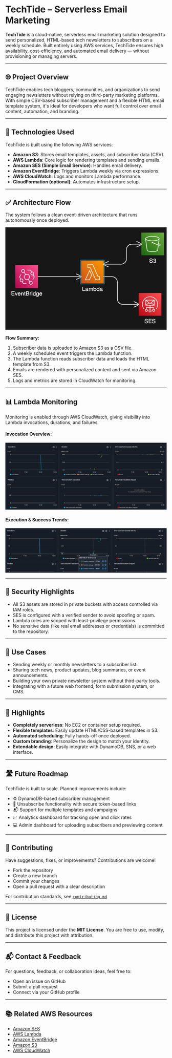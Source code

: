 # TechTide – Serverless Email Marketing

**TechTide** is a cloud-native, serverless email marketing solution designed to send personalized, HTML-based tech newsletters to subscribers on a weekly schedule. Built entirely using AWS services, TechTide ensures high availability, cost-efficiency, and automated email delivery — without provisioning or managing servers.

---

## 🌐 Project Overview

TechTide enables tech bloggers, communities, and organizations to send engaging newsletters without relying on third-party marketing platforms. With simple CSV-based subscriber management and a flexible HTML email template system, it's ideal for developers who want full control over email content, automation, and branding.

---

## 🔧 Technologies Used

TechTide is built using the following AWS services:

- **Amazon S3**: Stores email templates, assets, and subscriber data (CSV).
- **AWS Lambda**: Core logic for rendering templates and sending emails.
- **Amazon SES (Simple Email Service)**: Handles email delivery.
- **Amazon EventBridge**: Triggers Lambda weekly via cron expressions.
- **AWS CloudWatch**: Logs and monitors Lambda performance.
- **CloudFormation (optional)**: Automates infrastructure setup.

---

## ✅ Architecture Flow

The system follows a clean event-driven architecture that runs autonomously once deployed.

![TechTide Architecture](https://raw.githubusercontent.com/Atharavkag/Serverless-Email-Marketing/main/assets/flow.png)

**Flow Summary:**

1. Subscriber data is uploaded to Amazon S3 as a CSV file.
2. A weekly scheduled event triggers the Lambda function.
3. The Lambda function reads subscriber data and loads the HTML template from S3.
4. Emails are rendered with personalized content and sent via Amazon SES.
5. Logs and metrics are stored in CloudWatch for monitoring.

---

## 📊 Lambda Monitoring

Monitoring is enabled through AWS CloudWatch, giving visibility into Lambda invocations, durations, and failures.

#### Invocation Overview:

![Lambda Metrics 1](https://raw.githubusercontent.com/Atharavkag/Serverless-Email-Marketing/main/assets/lambda-metrics-1.png)

#### Execution & Success Trends:

![Lambda Metrics 2](https://raw.githubusercontent.com/Atharavkag/Serverless-Email-Marketing/main/assets/lambda-metrics-2.png)

---

## 🔐 Security Highlights

- All S3 assets are stored in private buckets with access controlled via IAM roles.
- SES is configured with a verified sender to avoid spoofing or spam.
- Lambda roles are scoped with least-privilege permissions.
- No sensitive data (like real email addresses or credentials) is committed to the repository.

---

## 🧰 Use Cases

- Sending weekly or monthly newsletters to a subscriber list.
- Sharing tech news, product updates, blog summaries, or event announcements.
- Building your own private newsletter system without third-party tools.
- Integrating with a future web frontend, form submission system, or CMS.

---

## 📌 Highlights

- **Completely serverless**: No EC2 or container setup required.
- **Flexible templates**: Easily update HTML/CSS-based templates in S3.
- **Automated scheduling**: Fully hands-off once deployed.
- **Custom branding**: Personalize the design to match your identity.
- **Extendable design**: Easily integrate with DynamoDB, SNS, or a web interface.

---

## 🛣️ Future Roadmap

TechTide is built to scale. Planned improvements include:

- ⚙️ DynamoDB-based subscriber management
- 🧾 Unsubscribe functionality with secure token-based links
- 📬 Support for multiple templates and campaigns
- 📈 Analytics dashboard for tracking open and click rates
- 💻 Admin dashboard for uploading subscribers and previewing content

---

## 🤝 Contributing

Have suggestions, fixes, or improvements? Contributions are welcome!

- Fork the repository
- Create a new branch
- Commit your changes
- Open a pull request with a clear description

For contribution standards, see [`contributing.md`](./contributing.md)

---

## 📄 License

This project is licensed under the **MIT License**. You are free to use, modify, and distribute this project with attribution.

---

## 📬 Contact & Feedback

For questions, feedback, or collaboration ideas, feel free to:

- Open an issue on GitHub
- Submit a pull request
- Connect via your GitHub profile

---

## 📚 Related AWS Resources

- [Amazon SES](https://docs.aws.amazon.com/ses/)
- [AWS Lambda](https://docs.aws.amazon.com/lambda/)
- [Amazon EventBridge](https://docs.aws.amazon.com/eventbridge/)
- [Amazon S3](https://docs.aws.amazon.com/s3/)
- [AWS CloudWatch](https://docs.aws.amazon.com/cloudwatch/)
